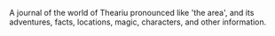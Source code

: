A journal of the world of Theariu pronounced like 'the area', and its adventures, facts, locations, magic, characters, and other information.